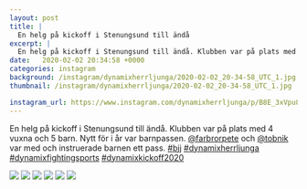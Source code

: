 ```yaml
---
layout: post
title: |
  En helg på kickoff i Stenungsund till ändå
excerpt: |
  En helg på kickoff i Stenungsund till ändå. Klubben var på plats med 4 vuxna och 5 barn. Nytt för i år var barnpassen. @farbrorpete och @tobnik var med och instruerade barnen ett pass.    
date:   2020-02-02 20:34:58 +0000
categories: instagram
background: /instagram/dynamixherrljunga/2020-02-02_20-34-58_UTC_1.jpg
thumbnail: /instagram/dynamixherrljunga/2020-02-02_20-34-58_UTC_1.jpg

instagram_url: https://www.instagram.com/dynamixherrljunga/p/B8E_3xVpu8L
---
```

En helg på kickoff i Stenungsund till ändå. Klubben var på plats med 4 vuxna och 5 barn. Nytt för i år var barnpassen. [@farbrorpete](https://www.instagram.com/farbrorpete/) och [@tobnik](https://www.instagram.com/tobnik/) var med och instruerade barnen ett pass. [#bjj](https://www.instagram.com/explore/tags/bjj/) [#dynamixherrljunga](https://www.instagram.com/explore/tags/dynamixherrljunga/) [#dynamixfightingsports](https://www.instagram.com/explore/tags/dynamixfightingsports/) [#dynamixkickoff2020](https://www.instagram.com/explore/tags/dynamixkickoff2020/)



<img src='/www-dynamix-herrljunga/instagram/dynamixherrljunga/2020-02-02_20-34-58_UTC_1.jpg' class='img-fluid' />


<img src='/www-dynamix-herrljunga/instagram/dynamixherrljunga/2020-02-02_20-34-58_UTC_2.jpg' class='img-fluid' />


<img src='/www-dynamix-herrljunga/instagram/dynamixherrljunga/2020-02-02_20-34-58_UTC_3.jpg' class='img-fluid' />


<img src='/www-dynamix-herrljunga/instagram/dynamixherrljunga/2020-02-02_20-34-58_UTC_4.jpg' class='img-fluid' />


<img src='/www-dynamix-herrljunga/instagram/dynamixherrljunga/2020-02-02_20-34-58_UTC_5.jpg' class='img-fluid' />


<img src='/www-dynamix-herrljunga/instagram/dynamixherrljunga/2020-02-02_20-34-58_UTC_6.jpg' class='img-fluid' />

